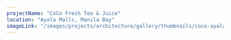 ```yaml
---
projectName: "CoCo Fresh Tea & Juice"
location: "Ayala Malls, Manila Bay"
imageLink: "/images/projects/architecture/gallery/thumbnails/coco-ayala.jpg"
---
```

